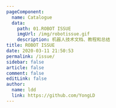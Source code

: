 ```yaml
---
pageComponent:
  name: Catalogue
  data:
    path: 01.ROBOT ISSUE
    imgUrl: /img/robotissue.gif
    description: 机器人技术文档、教程和总结
title: ROBOT ISSUE
date: 2020-03-11 21:50:53
permalink: /issue/
sidebar: false
article: false
comment: false
editLink: false
author:
  name: ldd
  link: https://github.com/YongLD
---
```

